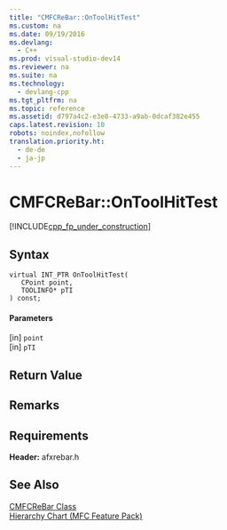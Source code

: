 ```yaml
---
title: "CMFCReBar::OnToolHitTest"
ms.custom: na
ms.date: 09/19/2016
ms.devlang: 
  - C++
ms.prod: visual-studio-dev14
ms.reviewer: na
ms.suite: na
ms.technology: 
  - devlang-cpp
ms.tgt_pltfrm: na
ms.topic: reference
ms.assetid: d797a4c2-e3e8-4733-a9ab-0dcaf382e455
caps.latest.revision: 10
robots: noindex,nofollow
translation.priority.ht: 
  - de-de
  - ja-jp
---
```

# CMFCReBar::OnToolHitTest
[!INCLUDE[cpp_fp_under_construction](../vs140/includes/cpp_fp_under_construction_md.md)]  
  
## Syntax  
  
```  
virtual INT_PTR OnToolHitTest(  
   CPoint point,  
   TOOLINFO* pTI  
) const;  
```  
  
#### Parameters  
 [in] `point`  
  [in] `pTI`  
  
## Return Value  
  
## Remarks  
  
## Requirements  
 **Header:** afxrebar.h  
  
## See Also  
 [CMFCReBar Class](../vs140/CMFCReBar-Class.md)   
 [Hierarchy Chart (MFC Feature Pack)](../vs140/Hierarchy-Chart.md)